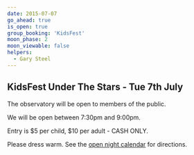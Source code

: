 ```yaml
---
date: 2015-07-07
go_ahead: true
is_open: true
group_booking: 'KidsFest'
moon_phase: 2
moon_viewable: false
helpers:
  - Gary Steel
---
```

KidsFest Under The Stars - Tue 7th July
---------------------------------------

The observatory will be open to members of the public.

We will be open between 7:30pm and 9:00pm.

Entry is $5 per child, $10 per adult - CASH ONLY.

Please dress warm.  See the [open night calendar](/open-nights/calendar.html)
for directions.
